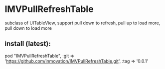 # IMVPullRefreshTable
subclass of UITableView, support pull down to refresh, pull up to load more, pull down to load more
## install (latest):
pod "IMVPullRefreshTable", :git => 'https://github.com/inmovation/IMVPullRefreshTable.git', :tag => '0.0.1'
